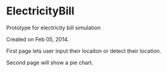 ElectricityBill
===============

Prototype for electricity bill simulation

Created on Feb 05, 2014. 

First page lets user input their locaiton or detect their location. 

Second page will show a pie chart. 
